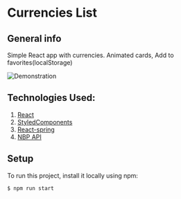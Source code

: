

# Currencies List    


## General info
Simple React app with currencies.
Animated cards, Add to favorites(localStorage)

![Demonstration](ReactApp_waluta.gif)

## Technologies Used:
1.  [React](https://github.com/facebook/react)
2.  [StyledComponents](https://styled-components.com/)
3.  [React-spring](https://react-spring.io/)
4.  [NBP API](http://api.nbp.pl/)


## Setup
To run this project, install it locally using npm:

```
$ npm run start
```

